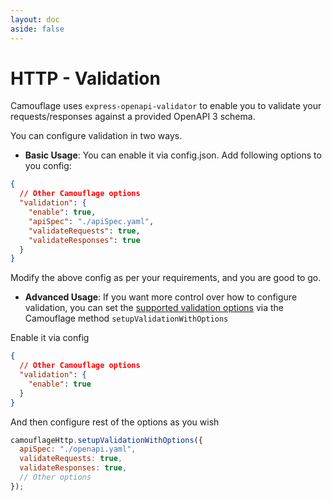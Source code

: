 ```yaml
---
layout: doc
aside: false
---
```


# HTTP - Validation

Camouflage uses `express-openapi-validator` to enable you to validate your requests/responses against a provided OpenAPI 3 schema.

You can configure validation in two ways.

- **Basic Usage**: You can enable it via config.json. Add following options to you config:

```json
{
  // Other Camouflage options
  "validation": {
    "enable": true,
    "apiSpec": "./apiSpec.yaml",
    "validateRequests": true,
    "validateResponses": true
  }
}
```

Modify the above config as per your requirements, and you are good to go.

- **Advanced Usage**: If you want more control over how to configure validation, you can set the [supported validation options](https://cdimascio.github.io/express-openapi-validator-documentation/usage-options-summary/) via the Camouflage method `setupValidationWithOptions`

Enable it via config

```json
{
  // Other Camouflage options
  "validation": {
    "enable": true
  }
}
```

And then configure rest of the options as you wish

```js
camouflageHttp.setupValidationWithOptions({
  apiSpec: "./openapi.yaml",
  validateRequests: true,
  validateResponses: true,
  // Other options
});
```
